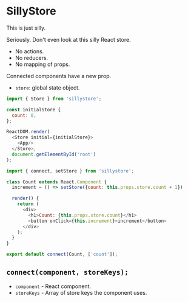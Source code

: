 # SillyStore

This is just silly.

Seriously. Don't even look at this silly React store.

- No actions.
- No reducers.
- No mapping of props.

Connected components have a new prop.
- `store`: global state object.

```js
import { Store } from 'sillystore';

const initialStore {
  count: 0,
};

ReactDOM.render(
  <Store initial={initialStore}>
    <App/>
  </Store>,
  document.getElementById('root')
);
```

```js
import { connect, setStore } from 'sillystore';

class Count extends React.Component {
  increment = () => setStore({count: this.props.store.count + 1})

  render() {
    return (
      <div>
        <h1>Count: {this.props.store.count}</h1>
        <button onClick={this.increment}>increment</button>
      </div>
    );
  }
}

export default connect(Count, ['count']);
```

## `connect(component, storeKeys);`
- `component` - React component.
- `storeKeys` - Array of store keys the component uses.
